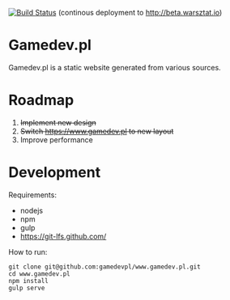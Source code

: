[![Build Status](https://travis-ci.org/gamedevpl/www.gamedev.pl.svg?branch=master)](https://travis-ci.org/gamedevpl/www.gamedev.pl) (continous deployment to http://beta.warsztat.io)

# Gamedev.pl

Gamedev.pl is a static website generated from various sources.

# Roadmap

1. ~~Implement new design~~
2. ~~Switch https://www.gamedev.pl to new layout~~
3. Improve performance

# Development

Requirements:

- nodejs
- npm
- gulp
- https://git-lfs.github.com/

How to run:

    git clone git@github.com:gamedevpl/www.gamedev.pl.git
    cd www.gamedev.pl
    npm install
    gulp serve
  
  
